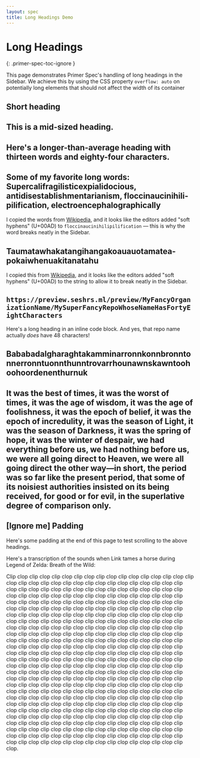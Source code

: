 ```yaml
---
layout: spec
title: Long Headings Demo
---
```


# Long Headings

{: .primer-spec-toc-ignore }

This page demonstrates Primer Spec's handling of long headings in the Sidebar. We achieve this by using the CSS property `overflow: auto` on potentially long elements that should not affect the width of its container

## Short heading

## This is a mid-sized heading.

## Here's a longer-than-average heading with thirteen words and eighty-four characters.

## Some of my favorite long words: Supercalifragilisticexpialidocious, antidisestablishmentarianism, flocci­nauci­nihili­pili­fication, electroencephalographically

I copied the words from [Wikipedia](https://en.wikipedia.org/wiki/Longest_word_in_English), and it looks like the editors added "soft hyphens" (U+00AD) to `flocci­nauci­nihili­pili­fication` — this is why the word breaks neatly in the Sidebar.

## Tau­mata­whaka­tangi­hanga­koau­auota­matea­pokai­when­uaki­tana­tahu

I copied this from [Wikipedia](https://en.wikipedia.org/wiki/Longest_word_in_English#Notable_long_words), and it looks like the editors added "soft hyphens" (U+00AD) to the string to allow it to break neatly in the Sidebar.

## `https://preview.seshrs.ml/preview/MyFancyOrganizationName/MySuperFancyRepoWhoseNameHasFortyEightCharacters`

Here's a long heading in an inline code block. And yes, that repo name actually _does_ have 48 characters!

## Bababadalgharaghtakamminarronnkonnbronntonnerronntuonnthunntrovarrhounawnskawntoohoohoordenenthurnuk

## It was the best of times, it was the worst of times, it was the age of wisdom, it was the age of foolishness, it was the epoch of belief, it was the epoch of incredulity, it was the season of Light, it was the season of Darkness, it was the spring of hope, it was the winter of despair, we had everything before us, we had nothing before us, we were all going direct to Heaven, we were all going direct the other way—in short, the period was so far like the present period, that some of its noisiest authorities insisted on its being received, for good or for evil, in the superlative degree of comparison only.

## [Ignore me] Padding

Here's some padding at the end of this page to test scrolling to the above headings.

Here's a transcription of the sounds when Link tames a horse during Legend of Zelda: Breath of the Wild:

Clip clop clip clop clip clop clip clop clip clop clip clop clip clop clip clop clip clop clip clop clip clop clip clop clip clop clip clop clip clop clip clop clip clop clip clop clip clop clip clop clip clop clip clop clip clop clip clop clip clop clip clop clip clop clip clop clip clop clip clop clip clop clip clop clip clop clip clop clip clop clip clop clip clop clip clop clip clop clip clop clip clop clip clop clip clop clip clop clip clop clip clop clip clop clip clop clip clop clip clop clip clop clip clop clip clop clip clop clip clop clip clop clip clop clip clop clip clop clip clop clip clop clip clop clip clop clip clop clip clop clip clop clip clop clip clop clip clop clip clop clip clop clip clop clip clop clip clop clip clop clip clop clip clop clip clop clip clop clip clop clip clop clip clop clip clop clip clop clip clop clip clop clip clop clip clop clip clop clip clop clip clop clip clop clip clop clip clop clip clop clip clop clip clop clip clop clip clop clip clop clip clop clip clop clip clop clip clop clip clop clip clop clip clop clip clop clip clop clip clop clip clop clip clop clip clop clip clop clip clop clip clop clip clop clip clop clip clop clip clop clip clop clip clop clip clop clip clop clip clop clip clop clip clop clip clop clip clop clip clop clip clop clip clop clip clop clip clop clip clop clip clop clip clop clip clop clip clop clip clop clip clop clip clop clip clop clip clop clip clop clip clop clip clop clip clop clip clop clip clop clip clop clip clop clip clop clip clop clip clop clip clop clip clop clip clop clip clop clip clop clip clop clip clop clip clop clip clop clip clop clip clop clip clop clip clop clip clop clip clop clip clop clip clop clip clop clip clop clip clop clip clop clip clop clip clop clip clop clip clop clip clop clip clop clip clop clip clop clip clop clip clop clip clop clip clop clip clop clip clop clip clop clip clop clip clop clip clop clip clop clip clop clip clop clip clop clip clop clip clop clip clop clip clop clip clop clip clop clip clop clip clop clip clop clip clop clip clop clip clop clip clop clip clop clip clop clip clop clip clop clip clop clip clop.
